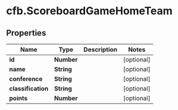 # cfb.ScoreboardGameHomeTeam

## Properties
Name | Type | Description | Notes
------------ | ------------- | ------------- | -------------
**id** | **Number** |  | [optional] 
**name** | **String** |  | [optional] 
**conference** | **String** |  | [optional] 
**classification** | **String** |  | [optional] 
**points** | **Number** |  | [optional] 



